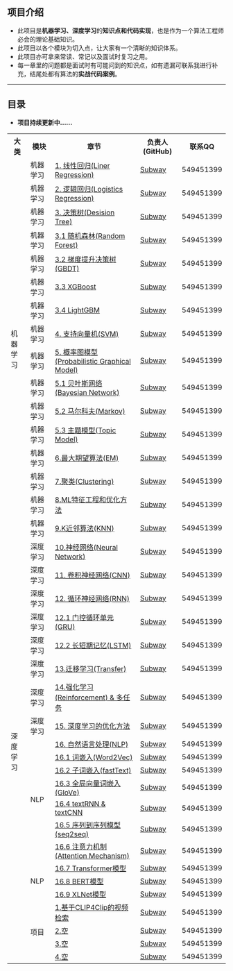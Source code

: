 ## 项目介绍

- 此项目是**机器学习、深度学习**的**知识点和代码实现**，也是作为一个算法工程师必会的理论基础知识。
- 此项目以各个模块为切入点，让大家有一个清晰的知识体系。
- 此项目亦可拿来常读、常记以及面试时复习之用。
- 每一章里的问题都是面试时有可能问到的知识点，如有遗漏可联系我进行补充，结尾处都有算法的**实战代码案例**。


------

## 目录

- **项目持续更新中......**

<table>
  <tr>
    <th>大类</th>
    <th>模块</th>
    <th>章节</th>
    <th>负责人(GitHub)</th>
    <th>联系QQ</th>
  </tr>
  <tr>
    <td rowspan="16">机器学习</td>
    <td>机器学习</td>
    <td><a href="#">1. 线性回归(Liner Regression)</a></td>
    <td><a href="https://github.com/subway-jack">Subway</a></td>
    <td>549451399</td>
  </tr>
  <tr>
    <td>机器学习</td>
    <td><a href="#">2. 逻辑回归(Logistics Regression)</a></td>
    <td><a href="https://github.com/subway-jack">Subway</a></td>
    <td>549451399</td>
  </tr>
  <tr>
    <td>机器学习</td>
    <td><a href="#">3. 决策树(Desision Tree)</a></td>
    <td><a href="https://github.com/subway-jack">Subway</a></td>
    <td>549451399</td>
  </tr>
  <tr>
    <td>机器学习</td>
    <td><a href="#">3.1 随机森林(Random Forest)</a></td>
    <td><a href="https://github.com/subway-jack">Subway</a></td>
    <td>549451399</td>
  </tr>
  <tr>
    <td>机器学习</td>
    <td><a href="#">3.2 梯度提升决策树(GBDT)</a></td>
    <td><a href="https://github.com/subway-jack">Subway</a></td>
    <td>549451399</td>
  </tr>
  <tr>
    <td>机器学习</td>
    <td><a href="#">3.3 XGBoost</a></td>
    <td><a href="https://github.com/subway-jack">Subway</a></td>
    <td>549451399</td>
  </tr>
  <tr>
    <td>机器学习</td>
    <td><a href="#">3.4 LightGBM</a></td>
    <td><a href="https://github.com/subway-jack">Subway</a></td>
    <td>549451399</td>
  </tr>
  <tr>
    <td>机器学习</td>
    <td><a href="#">4. 支持向量机(SVM)</a></td>
    <td><a href="https://github.com/subway-jack">Subway</a></td>
    <td>549451399</td>
  </tr>
  <tr>
    <td>机器学习</td>
    <td><a href="#">5. 概率图模型(Probabilistic Graphical Model)</a></td>
    <td><a href="https://github.com/subway-jack">Subway</a></td>
    <td>549451399</td>
  </tr>
  <tr>
    <td>机器学习</td>
    <td><a href="#">5.1 贝叶斯网络(Bayesian Network)</a></td>
    <td><a href="https://github.com/subway-jack">Subway</a></td>
    <td>549451399</td>
  </tr>
  <tr>
    <td>机器学习</td>
    <td><a href="#">5.2 马尔科夫(Markov)</a></td>
    <td><a href="https://github.com/subway-jack">Subway</a></td>
    <td>549451399</td>
  </tr>
  <tr>
    <td>机器学习</td>
    <td><a href="#">5.3 主题模型(Topic Model)</a></td>
    <td><a href="https://github.com/subway-jack">Subway</a></td>
    <td>549451399</td>
  </tr>
  <tr>
    <td>机器学习</td>
    <td><a href="#">6.最大期望算法(EM)</a></td>
    <td><a href="https://github.com/subway-jack">Subway</a></td>
    <td>549451399</td>
  </tr>
  <tr>
    <td>机器学习</td>
    <td><a href="#">7.聚类(Clustering)</a></td>
    <td><a href="https://github.com/subway-jack">Subway</a></td>
    <td>549451399</td>
  </tr>
  <tr>
    <td>机器学习</td>
    <td><a href="#">8.ML特征工程和优化方法</a></td>
    <td><a href="https://github.com/subway-jack">Subway</a></td>
    <td>549451399</td>
  </tr>
  <tr>
    <td>机器学习</td>
    <td><a href="#">9.K近邻算法(KNN)</a></td>
    <td><a href="https://github.com/subway-jack">Subway</a></td>
    <td>549451399</td>
  </tr>
  
  <!-- ####################深度学习#################### -->
  
  <tr>
    <td rowspan="22">深度学习</td>
    <td>深度学习</td>
    <td><a href="#">10.神经网络(Neural Network)</a></td>
    <td><a href="https://github.com/subway-jack">Subway</a></td>
    <td>549451399</td>
  </tr>
  <tr>
    <td>深度学习</td>
    <td><a href="#">11. 卷积神经网络(CNN)</a></td>
    <td><a href="https://github.com/subway-jack">Subway</a></td>
    <td>549451399</td>
  </tr>
  <tr>
    <td>深度学习</td>
    <td><a href="#">12. 循环神经网络(RNN)</a></td>
    <td><a href="https://github.com/subway-jack">Subway</a></td>
    <td>549451399</td>
  </tr>
  <tr>
    <td>深度学习</td>
    <td><a href="#">12.1 门控循环单元(GRU)</a></td>
    <td><a href="https://github.com/subway-jack">Subway</a></td>
    <td>549451399</td>
  </tr>
  <tr>
    <td>深度学习</td>
    <td><a href="#">12.2 长短期记忆(LSTM)</a></td>
    <td><a href="https://github.com/subway-jack">Subway</a></td>
    <td>549451399</td>
  </tr>
  <tr>
    <td>深度学习</td>
    <td><a href="#">13.迁移学习(Transfer)</a></td>
    <td><a href="https://github.com/subway-jack">Subway</a></td>
    <td>549451399</td>
  </tr>
  <tr>
      <td>深度学习</td>
    <td><a href="#">14.强化学习(Reinforcement) & 多任务</a></td>
    <td><a href="https://github.com/subway-jack">Subway</a></td>
    <td>549451399</td>
  </tr>
  <tr>
    <td>深度学习</td>
    <td><a href="#">15. 深度学习的优化方法</a></td>
    <td><a href="https://github.com/subway-jack">Subway</a></td>
    <td>549451399</td>
  </tr>
  <tr>
    <td rowspan="7">NLP</td>
    <td><a href="#">16. 自然语言处理(NLP)</a></td>
    <td><a href="https://github.com/subway-jack">Subway</a></td>
    <td>549451399</td>
  </tr>
  <tr>
    <td><a href="#">16.1 词嵌入(Word2Vec)</a></td>
    <td><a href="https://github.com/subway-jack">Subway</a></td>
    <td>549451399</td>
  </tr>
  <tr>
    <td><a href="#">16.2 子词嵌入(fastText)</a></td>
    <td><a href="https://github.com/subway-jack">Subway</a></td>
    <td>549451399</td>
  </tr>
  <tr>
    <td><a href="#">16.3 全局向量词嵌入(GloVe)</a></td>
    <td><a href="https://github.com/subway-jack">Subway</a></td>
    <td>549451399</td>
  </tr>
  <tr>
    <td><a href="#">16.4 textRNN & textCNN</a></td>
    <td><a href="https://github.com/subway-jack">Subway</a></td>
    <td>549451399</td>
  </tr>
  <tr>
    <td><a href="#">16.5 序列到序列模型(seq2seq)</a></td>
    <td><a href="https://github.com/subway-jack">Subway</a></td>
    <td>549451399</td>
  </tr>
  <tr>
    <td><a href="#">16.6 注意力机制(Attention Mechanism)</a></td>
    <td><a href="https://github.com/subway-jack">Subway</a></td>
    <td>549451399</td>
  </tr>
  <tr>
    <td rowspan="3">NLP</td>
    <td><a href="#">16.7 Transformer模型</a></td>
    <td><a href="https://github.com/subway-jack">Subway</a></td>
    <td>549451399</td>
  </tr>
  <tr>
    <td><a href="#">16.8 BERT模型</a></td>
    <td><a href="https://github.com/subway-jack">Subway</a></td>
    <td>549451399</td>
  </tr>
  <tr>
    <td><a href="#">16.9 XLNet模型</a></td>
    <td><a href="https://github.com/subway-jack">Subway</a></td>
    <td>549451399</td>
  </tr>
  <tr>
    <td rowspan="4">项目</td>
    <td><a href="https://github.com/subway-jack/Machine-Learning-Main/tree/main/10.项目/基于CLIP4Clip的视频检索项目">1.基于CLIP4Clip的视频检索</a></td>
    <td><a href="https://github.com/subway-jack">Subway</a></td>
    <td>549451399</td>
  </tr>
  <tr>
    <td><a href="#">2.空</a></td>
    <td><a href="https://github.com/subway-jack">Subway</a></td>
    <td>549451399</td>
  </tr>
  <tr>
    <td><a href="#">3.空</a></td>
    <td><a href="https://github.com/subway-jack">Subway</a></td>
    <td>549451399</td>
  </tr>
  <tr>
    <td><a href="#">4.空</a></td>
    <td><a href="https://github.com/subway-jack">Subway</a></td>
    <td>549451399</td>
  </tr>
</table>






